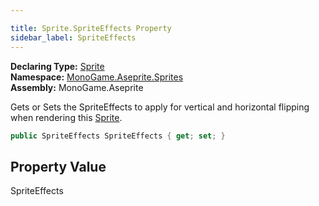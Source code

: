 ```yaml
---

title: Sprite.SpriteEffects Property
sidebar_label: SpriteEffects
---
```

**Declaring Type:** [Sprite](../)  
**Namespace:** [MonoGame.Aseprite.Sprites](../../)  
**Assembly:** MonoGame.Aseprite

Gets or Sets the SpriteEffects to apply for vertical and horizontal flipping when rendering this [Sprite](../).

```csharp
public SpriteEffects SpriteEffects { get; set; }
```

## Property Value

SpriteEffects


